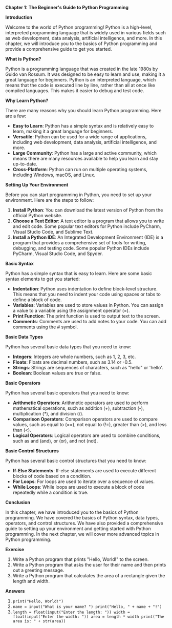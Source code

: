 <p><strong>Chapter 1: The Beginner's Guide to Python Programming</strong></p>

<p><strong>Introduction</strong></p>

<p>Welcome to the world of Python programming! Python is a high-level, interpreted programming language that is widely used in various fields such as web development, data analysis, artificial intelligence, and more. In this chapter, we will introduce you to the basics of Python programming and provide a comprehensive guide to get you started.</p>

<p><strong>What is Python?</strong></p>

<p>Python is a programming language that was created in the late 1980s by Guido van Rossum. It was designed to be easy to learn and use, making it a great language for beginners. Python is an interpreted language, which means that the code is executed line by line, rather than all at once like compiled languages. This makes it easier to debug and test code.</p>

<p><strong>Why Learn Python?</strong></p>

<p>There are many reasons why you should learn Python programming. Here are a few:</p>

<ul>
<li><strong>Easy to Learn</strong>: Python has a simple syntax and is relatively easy to learn, making it a great language for beginners.</li>
<li><strong>Versatile</strong>: Python can be used for a wide range of applications, including web development, data analysis, artificial intelligence, and more.</li>
<li><strong>Large Community</strong>: Python has a large and active community, which means there are many resources available to help you learn and stay up-to-date.</li>
<li><strong>Cross-Platform</strong>: Python can run on multiple operating systems, including Windows, macOS, and Linux.</li>
</ul>

<p><strong>Setting Up Your Environment</strong></p>

<p>Before you can start programming in Python, you need to set up your environment. Here are the steps to follow:</p>

<ol>
<li><strong>Install Python</strong>: You can download the latest version of Python from the official Python website.</li>
<li><strong>Choose a Text Editor</strong>: A text editor is a program that allows you to write and edit code. Some popular text editors for Python include PyCharm, Visual Studio Code, and Sublime Text.</li>
<li><strong>Install a Python IDE</strong>: An Integrated Development Environment (IDE) is a program that provides a comprehensive set of tools for writing, debugging, and testing code. Some popular Python IDEs include PyCharm, Visual Studio Code, and Spyder.</li>
</ol>

<p><strong>Basic Syntax</strong></p>

<p>Python has a simple syntax that is easy to learn. Here are some basic syntax elements to get you started:</p>

<ul>
<li><strong>Indentation</strong>: Python uses indentation to define block-level structure. This means that you need to indent your code using spaces or tabs to define a block of code.</li>
<li><strong>Variables</strong>: Variables are used to store values in Python. You can assign a value to a variable using the assignment operator (=).</li>
<li><strong>Print Function</strong>: The print function is used to output text to the screen.</li>
<li><strong>Comments</strong>: Comments are used to add notes to your code. You can add comments using the # symbol.</li>
</ul>

<p><strong>Basic Data Types</strong></p>

<p>Python has several basic data types that you need to know:</p>

<ul>
<li><strong>Integers</strong>: Integers are whole numbers, such as 1, 2, 3, etc.</li>
<li><strong>Floats</strong>: Floats are decimal numbers, such as 3.14 or -0.5.</li>
<li><strong>Strings</strong>: Strings are sequences of characters, such as "hello" or 'hello'.</li>
<li><strong>Boolean</strong>: Boolean values are true or false.</li>
</ul>

<p><strong>Basic Operators</strong></p>

<p>Python has several basic operators that you need to know:</p>

<ul>
<li><strong>Arithmetic Operators</strong>: Arithmetic operators are used to perform mathematical operations, such as addition (+), subtraction (-), multiplication (*), and division (/).</li>
<li><strong>Comparison Operators</strong>: Comparison operators are used to compare values, such as equal to (==), not equal to (!=), greater than (&gt;), and less than (&lt;).</li>
<li><strong>Logical Operators</strong>: Logical operators are used to combine conditions, such as and (and), or (or), and not (not).</li>
</ul>

<p><strong>Basic Control Structures</strong></p>

<p>Python has several basic control structures that you need to know:</p>

<ul>
<li><strong>If-Else Statements</strong>: If-else statements are used to execute different blocks of code based on a condition.</li>
<li><strong>For Loops</strong>: For loops are used to iterate over a sequence of values.</li>
<li><strong>While Loops</strong>: While loops are used to execute a block of code repeatedly while a condition is true.</li>
</ul>

<p><strong>Conclusion</strong></p>

<p>In this chapter, we have introduced you to the basics of Python programming. We have covered the basics of Python syntax, data types, operators, and control structures. We have also provided a comprehensive guide to setting up your environment and getting started with Python programming. In the next chapter, we will cover more advanced topics in Python programming.</p>

<p><strong>Exercise</strong></p>

<ol>
<li>Write a Python program that prints "Hello, World!" to the screen.</li>
<li>Write a Python program that asks the user for their name and then prints out a greeting message.</li>
<li>Write a Python program that calculates the area of a rectangle given the length and width.</li>
</ol>

<p><strong>Answers</strong></p>

<ol>
<li><code>print("Hello, World!")</code></li>
<li><code>name = input("What is your name? ") print("Hello, " + name + "!")</code></li>
<li><code>length = float(input("Enter the length: ")) width = float(input("Enter the width: ")) area = length * width print("The area is: " + str(area))</code></li>
</ol>
